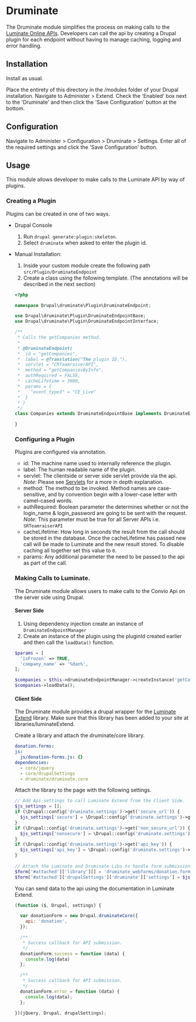 # Druminate

The Druminate module simplifies the process on making calls to the 
[Luminate Online APIs](http://open.convio.com/api/#main). Developers can call
the api by creating a Drupal plugin for each endpoint without having to manage
caching, logging and error handling.

## Installation

Install as usual.

Place the entirety of this directory in the /modules folder of your Drupal
installation. Navigate to Administer > Extend. Check the 'Enabled' box next
to the 'Druminate' and then click
the 'Save Configuration' button at the bottom.

## Configuration

Navigate to Administer > Configuration > Druminate > Settings. Enter all of the
required settings and click the 'Save Configuration' button.

## Usage

This module allows developer to make calls to the Luminate API by way of
plugins.

### Creating a Plugin

Plugins can be created in one of two ways.

* Drupal Console
    1. Run `drupal generate:plugin:skeleton`.
    1. Select
    `druminate` when asked to enter the plugin id.
* Manual Installation: 
    1. Inside your custom module create the following path 
    `src/Plugin/DruminateEndpoint`
    1. Create a class using the following template. (The annotations will 
    be described in the next section)
  ```php
  <?php

  namespace Drupal\druminate\Plugin\DruminateEndpoint;

  use Drupal\druminate\Plugin\DruminateEndpointBase;
  use Drupal\druminate\Plugin\DruminateEndpointInterface;

  /**
   * Calls the getCompanies method.
   *
   * @DruminateEndpoint(
   *  id = "getCompanies",
   *  label = @Translation("The plugin ID."),
   *  servlet = "CRTeamraiserAPI",
   *  method = "getCompaniesByInfo",
   *  authRequired = FALSE,
   *  cacheLifetime = 3600,
   *  params = {
   *    "event_type3" = "CE_Live"
   *  }
   * )
   */
  class Companies extends DruminateEndpointBase implements DruminateEndpointInterface {

  }
  ```

  ### Configuring a Plugin

  Plugins are configured via annotation.

  * id: The machine name used to internally reference the plugin.
  * label: The human readable name of the plugin.
  * servlet: The clientside or server side servlet provide via the api. *Note:*
  Please see [Servlets](http://open.convio.com/api/#main.servlet.html) for a
  more in depth explanation.
  * method: The method to be invoked. Method names are case-sensitive, and by
  convention begin with a lower-case letter with camel-cased words.
  * authRequired: Boolean parameter the determines whether or not the login_name &
  login_password are going to be sent with the request. *Note:* This parameter
  must be true for all Server APIs i.e. `SRTeamraiserAPI`
  * cacheLifetime: How long in seconds the result from the call should be stored
  in the database. Once the cacheLifetime has passed new call will be made to 
  Luminate and the new result stored. To disable caching all together set this
  value to `0`.
  * params: Any additional parameter the need to be passed to the api as part of 
  the call.

  ### Making Calls to Luminate.

  The Druminate module allows users to make calls to the Convio Api on the
  server side using Drupal.

  #### Server Side

  1. Using dependency injection create an instance of `DruminateEndpointManager`
  1. Create an instance of the plugin using the pluginId created earlier and then call the `loadData()` function.
  ```php
  $params = [
    'isFrozen' => TRUE,
    'company_name' => '%dan%',
  ];

  $companies = $this->druminateEndpointManager->createInstance('getCompanies', $params);
  $companies->loadData();
  ```
  
  #### Client Side
  The Druminate module provides a drupal wrapper for the [Luminate Extend](https://github.com/noahcooper/luminateExtend)
  library. Make sure that this library has been added to your site at libraries/luminateExtend.
  
  Create a library and attach the druminate/core library.
  ```yml
  donation.forms:
  js:
    js/donation-forms.js: {}
  dependencies:
    - core/jquery
    - core/drupalSettings
    - druminate/druminate.core
  ```
  
  Attach the library to the page with the following settings.
  ```php
  // Add Api settings to call Luminate Extend from the Client Side.
  $js_settings = [];
  if (\Drupal::config('druminate.settings')->get('secure_url')) {
    $js_settings['secure'] = \Drupal::config('druminate.settings')->get('secure_url');
  }
  if (\Drupal::config('druminate.settings')->get('non_secure_url')) {
    $js_settings['nonsecure'] = \Drupal::config('druminate.settings')->get('non_secure_url');
  }
  if (\Drupal::config('druminate.settings')->get('api_key')) {
    $js_settings['api_key'] = \Drupal::config('druminate.settings')->get('api_key');
  }
    
  // Attach the Luminate and Druminate Libs to handle form submission.
  $form['#attached']['library'][] = 'druminate_webforms/donation.forms';
  $form['#attached']['drupalSettings']['druminate']['settings'] = $js_settings;
  ```

  You can send data to the api using the documentation in Luminate Extend.
  ```javascript
  (function ($, Drupal, settings) {

    var donationForm = new Drupal.druminateCore({
      api: 'donation',
    });

    /**
     * Success callback for API submission.
     */
    donationForm.success = function (data) {
      console.log(data)
    };

    /**
     * Success callback for API submission.
     */
    donationForm.error = function (data) {
      console.log(data);
    };

  })(jQuery, Drupal, drupalSettings);
  ```